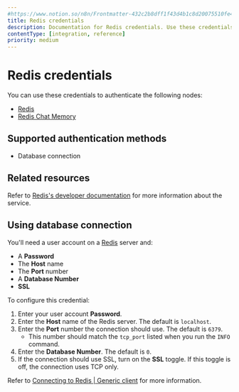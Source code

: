 ```yaml
---
#https://www.notion.so/n8n/Frontmatter-432c2b8dff1f43d4b1c8d20075510fe4
title: Redis credentials
description: Documentation for Redis credentials. Use these credentials to authenticate Redis in n8n, a workflow automation platform.
contentType: [integration, reference]
priority: medium
---
```


# Redis credentials

You can use these credentials to authenticate the following nodes:

- [Redis](/integrations/builtin/app-nodes/n8n-nodes-base.redis.md)
- [Redis Chat Memory](/integrations/builtin/cluster-nodes/sub-nodes/n8n-nodes-langchain.memoryredischat.md)

## Supported authentication methods

- Database connection

## Related resources

Refer to [Redis's developer documentation](https://redis.readthedocs.io/en/stable/index.html) for more information about the service.

## Using database connection

You'll need a user account on a [Redis](https://redis.io/) server and:

- A **Password**
- The **Host** name
- The **Port** number
- A **Database Number**
- **SSL**

To configure this credential:

1. Enter your user account **Password**.
2. Enter the **Host** name of the Redis server. The default is `localhost`.
3. Enter the **Port** number the connection should use. The default is `6379`.
    - This number should match the `tcp_port` listed when you run the `INFO` command.
4. Enter the **Database Number**. The default is `0`.
5. If the connection should use SSL, turn on the **SSL** toggle. If this toggle is off, the connection uses TCP only.

Refer to [Connecting to Redis | Generic client](https://redis.readthedocs.io/en/stable/connections.html) for more information.
